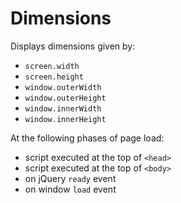 # Dimensions

Displays dimensions given by:

* `screen.width`
* `screen.height`
* `window.outerWidth`
* `window.outerHeight`
* `window.innerWidth`
* `window.innerHeight`

At the following phases of page load:

* script executed at the top of `<head>`
* script executed at the top of `<body>`
* on jQuery `ready` event
* on window `load` event

